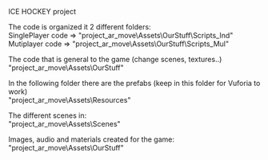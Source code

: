 ICE HOCKEY project

The code is organized it 2 different folders:  
SinglePlayer code => "project_ar_move\Assets\OurStuff\Scripts_Ind"  
Mutiplayer code => "project_ar_move\Assets\OurStuff\Scripts_Mul"  

The code that is general to the game (change scenes, textures..)  
"project_ar_move\Assets\OurStuff"  

In the following folder there are the prefabs (keep in this folder for Vuforia to work)  
"project_ar_move\Assets\Resources"  

The different scenes in:  
"project_ar_move\Assets\Scenes"  

Images, audio and materials created for the game:  
"project_ar_move\Assets\OurStuff"  
